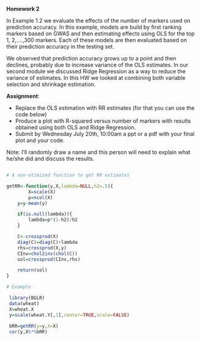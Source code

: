 **Homework 2**

In Example 1.2 we evaluate the effects of the number of markers used on prediction accuracy.  In this example, models are build by 
first ranking markers based on GWAS and then estimating effects using OLS for the top 1, 2,….,300 markers. 
Each of these models are then evaluated based on their prediction accuracy in the testing set. 

We observed that prediction accuracy grows up to a point and then declines, probably due to increase variance of the OLS estimates.
In our second module we discussed Ridge Regression as a way to reduce the variance of estimates. In this HW we looked at combining both variable selection
and shrinkage estimation. 

**Assignment**:

- Replace the OLS estimation with RR estimates (for that you can use the code below)
- Produce a plot with R-squared versus number of markers with results obtained using both OLS and Ridge Regression. 
- Submit by Wednesday July 20th, 10:00am  a ppt or a pdf with your final plot and your code.

Note: I’ll randomly draw a name and this person will need to explain what he/she did and discuss the results.



```R

# A non-otimized function to get RR estimates

getRR<-function(y,X,lambda=NULL,h2=.5){
        X=scale(X)
        p=ncol(X)
	y=y-mean(y)

	if(is.null(lambda)){
		lambda=p*(1-h2)/h2
	}

	C<-crossprod(X)
	diag(C)=diag(C)+lambda
	rhs=crossprod(X,y)
	CInv=chol2inv(chol(C))
	sol=crossprod(CInv,rhs)

	return(sol)
}

# Example

 library(BGLR)
 data(wheat)
 X=wheat.X
 y=scale(wheat.Y[,1],center=TRUE,scale=FALSE) 
 
 bRR=getRR(y=y,X=X)
 cor(y,X%*%bRR)
 
```

